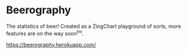 # Beerography

The statistics of beer! Created as a ZingChart playground of sorts, more features are on the way soon<sup>tm</sup>.

https://beerography.herokuapp.com/
